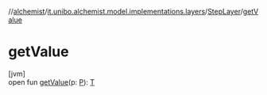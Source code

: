 //[alchemist](../../../index.md)/[it.unibo.alchemist.model.implementations.layers](../index.md)/[StepLayer](index.md)/[getValue](get-value.md)

# getValue

[jvm]\
open fun [getValue](get-value.md)(p: [P](../../it.unibo.alchemist/-supported-incarnations/get.md)): [T](../../it.unibo.alchemist/-supported-incarnations/get.md)
